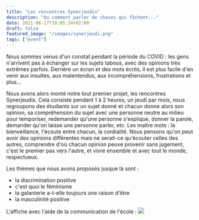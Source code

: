 ```yaml
---
title: "Les rencontres Synerjeudis"
description: "Ou comment parler de choses qui fâchent..."
date: 2021-06-17T10:05:24+02:00
draft: false
featured_image: "/images/synerjeudi.png"
tags: ["event"]
---
```


Nous sommes venus d'un constat pendant la période du COVID : les gens n'arrivent pas à échanger sur les sujets tabous, avec des opinions très extrêmes parfois. Derrière un écran et des mots écrits, il est plus facile d'en venir aux insultes, aux malentendus, aux incompréhensions, frustrations et plus...

Nous avons alors monté notre tout premier projet, les rencontres Synerjeudis. Cela consiste pendant 1 à 2 heures, un jeudi par mois, nous regroupons des étudiants sur un sujet donné et chacun donne alors son opinion, sa compréhension du sujet avec une personne neutre au milieu pour temporiser, redemander qu'une personne s'explique, donner la parole, demander qu'on laisse une personne parler, etc. Les maître mots : la bienveillance, l'écoute entre chacun, la cordialité. Nous pensons qu'on peut avoir des opinions différentes mais ne serait-ce qu'écouter celles des autres, comprendre d'où chacun opinion peuve provenir sans jugement, c'est le premier pas vers l'autre, et vivre ensemble et avec tout le monde, respectueux.

Les thèmes que nous avons proposés jusque là sont :
- la discrimination positive
- c'est quoi le féminisme
- la galanterie a-t-elle toujours une raison d'être
- la masculinité positive

L'affiche avec l'aide de la communication de l'école :
![](/images/synerjeudi.png)
